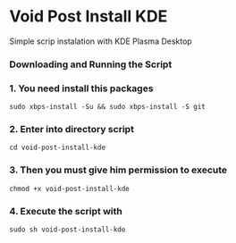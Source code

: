 # Void Post Install KDE
Simple scrip instalation with KDE Plasma Desktop


### Downloading and Running the Script

### 1. You need install this packages 

`sudo xbps-install -Su && sudo xbps-install -S git `
 
### 2. Enter into directory script

`cd void-post-install-kde`

### 3. Then you must give him permission to execute  

`chmod +x void-post-install-kde`

### 4. Execute the script with 

`sudo sh void-post-install-kde`

